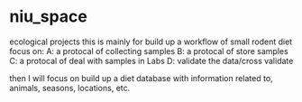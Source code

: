 # niu_space
ecological projects
this is mainly for build up a workflow of small rodent diet
focus on:
A: a protocal of collecting samples
B: a protocal of store samples
C: a protocal of deal with samples in Labs
D: validate the data/cross validate

then I will focus on build up a diet database with information related to, animals, seasons, locations, etc.
